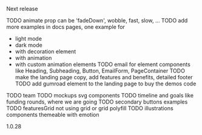 
Next release

TODO animate prop can be 'fadeDown', wobble, fast, slow, ...
TODO add more examples in docs pages, one example for
- light mode
- dark mode
- with decoration element
- with animation
- with custom animation elements
TODO email for element components like Heading, Subheading, Button, EmailForm, PageContainer
TODO make the landing page copy, add features and benefits, detailed footer
TODO add gumroad element to the landing page to buy the demos code

TODO team
TODO mockups svg components
TODO timeline and goals like funding rounds, where we are going
TODO secondary buttons examples
TODO featuresGrid not using grid or grid polyfill
TODO illustrations components themeable with emotion


<!-- [bump if landing-blocks] -->
1.0.28

